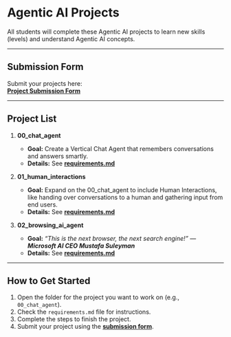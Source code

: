 # **Agentic AI Projects**

All students will complete these Agentic AI projects to learn new skills (levels) and understand Agentic AI concepts.

---

## **Submission Form**

Submit your projects here:  
[**Project Submission Form**](https://forms.gle/yB6X4TzE2dCVThCj8)

---

## **Project List**

1. **00_chat_agent**  
   - **Goal:** Create a Vertical Chat Agent that remembers conversations and answers smartly.  
   - **Details:** See [**requirements.md**](./00_chat_agent/requirements.md)

2. **01_human_interactions**  
   - **Goal:** Expand on the 00_chat_agent to include Human Interactions, like handing over conversations to a human and gathering input from end users.  
   - **Details:** See [**requirements.md**](./01_human_interactions/requirements.md)

3. **02_browsing_ai_agent**  
   - **Goal:** *“This is the next browser, the next search engine!” — **Microsoft AI CEO Mustafa Suleyman***  
   - **Details:** See [**requirements.md**](./02_browsing_ai_agent/requirements.md)

---

## **How to Get Started**

1. Open the folder for the project you want to work on (e.g., `00_chat_agent`).
2. Check the `requirements.md` file for instructions.
3. Complete the steps to finish the project.
4. Submit your project using the [**submission form**](https://forms.gle/yB6X4TzE2dCVThCj8).